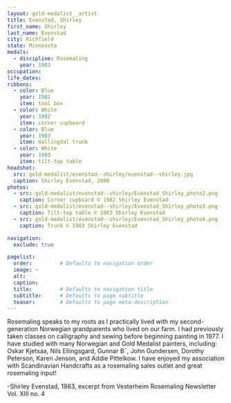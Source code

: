 ```yaml
---
layout: gold-medalist__artist
title: Evenstad, Shirley
first_name: Shirley
last_name: Evenstad
city: Richfield
state: Minnesota
medals: 
  - discipline: Rosemaling
    year: 1983
occupation:
life_dates:
ribbons:
  - color: Blue
    year: 1981
    item: tool box
  - color: White
    year: 1982
    item: corner cupboard
  - color: Blue
    year: 1983
    item: Hallingdal trunk
  - color: White
    year: 1983
    item: tilt-top table
headshot:
  src: gold-medalist/evenstad--shirley/evenstad--shirley.jpg
  caption: Shirley Evenstad, 2008
photos:
  - src: gold-medalist/evenstad--shirley/Evenstad_Shirley_photo2.png
    caption: Corner cupboard © 1982 Shirley Evenstad
  - src: gold-medalist/evenstad--shirley/Evenstad_Shirley_photo3.png
    caption: Tilt-top table © 1983 Shirley Evenstad
  - src: gold-medalist/evenstad--shirley/Evenstad_Shirley_photo4.png
    caption: Trunk © 1983 Shirley Evenstad

navigation:
  exclude: true

pagelist:
  order:         # Defaults to navigation order  
  image: ~
  alt:
  caption:
  title:         # Defaults to navigation title
  subtitle:      # Defaults to page subtitle
  teaser:        # Defaults to page meta-description  
---
```

Rosemaling speaks to my roots as I practically lived with my second-generation Norwegian grandparents who lived on our farm.  I had previously taken classes on calligraphy and sewing before beginning painting in 1977.  I have studied with many Norwegian and Gold Medalist painters, including: Oskar Kjetsaa, Nils Ellingsgard, Gunnar B¯, John Gundersen, Dorothy Peterson, Karen Jenson, and Addie Pittelkow.  I have enjoyed my association with Scandinavian Handcrafts as a rosemaling sales outlet and great rosemaling input!

-Shirley Evenstad, 1983, excerpt from Vesterheim Rosemaling Newsletter Vol. XIII no. 4
